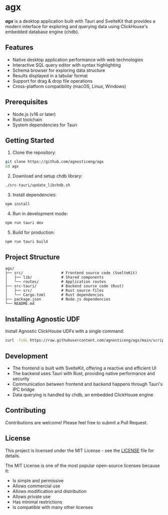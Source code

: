 # agx

**_agx_** is a desktop application built with Tauri and SvelteKit that provides a modern interface for exploring and querying data using ClickHouse's embedded database engine (chdb).

## Features

- Native desktop application performance with web technologies
- Interactive SQL query editor with syntax highlighting
- Schema browser for exploring data structure
- Results displayed in a tabular format
- Support for drag & drop file operations
- Cross-platform compatibility (macOS, Linux, Windows)

## Prerequisites

- Node.js (v16 or later)
- Rust toolchain
- System dependencies for Tauri

## Getting Started

1. Clone the repository:

```bash
git clone https://github.com/agnosticeng/agx
cd agx
```

2. Download and setup chdb library:

```bash
./src-tauri/update_libchdb.sh
```

3. Install dependencies:

```bash
npm install
```

4. Run in development mode:

```bash
npm run tauri dev
```

5. Build for production:

```bash
npm run tauri build
```

## Project Structure

```
agx/
├── src/                 # Frontend source code (SvelteKit)
│   ├── lib/             # Shared components
│   └── routes/          # Application routes
├── src-tauri/           # Backend source code (Rust)
│   ├── src/             # Rust source files
│   └── Cargo.toml       # Rust dependencies
├── package.json         # Node.js dependencies
└── README.md
```

## Installing Agnostic UDF

Install Agnostic ClickHouse UDFs with a single command:

```bash
curl -fsSL https://raw.githubusercontent.com/agnosticeng/agx/main/scripts/install_agnostic_udfs.sh | sh
```

## Development

- The frontend is built with SvelteKit, offering a reactive and efficient UI
- The backend uses Tauri with Rust, providing native performance and security
- Communication between frontend and backend happens through Tauri's IPC bridge
- Data querying is handled by chdb, an embedded ClickHouse engine

## Contributing

Contributions are welcome! Please feel free to submit a Pull Request.

## License

This project is licensed under the MIT License - see the [LICENSE](LICENSE) file for details.

The MIT License is one of the most popular open-source licenses because it:

- Is simple and permissive
- Allows commercial use
- Allows modification and distribution
- Allows private use
- Has minimal restrictions
- Is compatible with many other licenses
